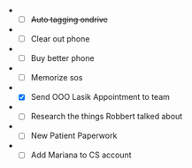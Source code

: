 - - [ ] <s>Auto tagging ondrive</s>
- - [ ] Clear out phone
- - [ ] Buy better phone
- - [ ] Memorize sos
- - [X] Send OOO Lasik Appointment to team
- - [ ] Research the things Robbert talked about
- - [ ] New Patient Paperwork
- - [ ] Add Mariana to CS account